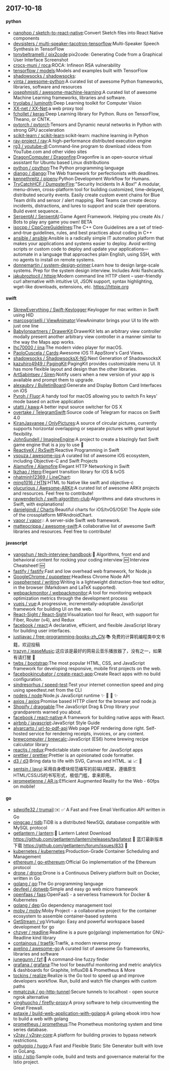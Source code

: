 ## 2017-10-18

#### python
* [nanohop / sketch-to-react-native](https://github.com/nanohop/sketch-to-react-native):Convert Sketch files into React Native components
* [devsisters / multi-speaker-tacotron-tensorflow](https://github.com/devsisters/multi-speaker-tacotron-tensorflow):Multi-Speaker Speech Synthesis in TensorFlow
* [tonybeltramelli / pix2code](https://github.com/tonybeltramelli/pix2code):pix2code: Generating Code from a Graphical User Interface Screenshot
* [crocs-muni / roca](https://github.com/crocs-muni/roca):ROCA: Infineon RSA vulnerability
* [tensorflow / models](https://github.com/tensorflow/models):Models and examples built with TensorFlow
* [shadowsocks / shadowsocks](https://github.com/shadowsocks/shadowsocks):
* [vinta / awesome-python](https://github.com/vinta/awesome-python):A curated list of awesome Python frameworks, libraries, software and resources
* [josephmisiti / awesome-machine-learning](https://github.com/josephmisiti/awesome-machine-learning):A curated list of awesome Machine Learning frameworks, libraries and software.
* [tryolabs / luminoth](https://github.com/tryolabs/luminoth):Deep Learning toolkit for Computer Vision
* [XX-net / XX-Net](https://github.com/XX-net/XX-Net):a web proxy tool
* [fchollet / keras](https://github.com/fchollet/keras):Deep Learning library for Python. Runs on TensorFlow, Theano, or CNTK.
* [pytorch / pytorch](https://github.com/pytorch/pytorch):Tensors and Dynamic neural networks in Python with strong GPU acceleration
* [scikit-learn / scikit-learn](https://github.com/scikit-learn/scikit-learn):scikit-learn: machine learning in Python
* [ray-project / ray](https://github.com/ray-project/ray):A high-performance distributed execution engine
* [rg3 / youtube-dl](https://github.com/rg3/youtube-dl):Command-line program to download videos from YouTube.com and other video sites
* [DragonComputer / Dragonfire](https://github.com/DragonComputer/Dragonfire):Dragonfire is an open-source virtual assistant for Ubuntu based Linux distributions
* [python / cpython](https://github.com/python/cpython):The Python programming language
* [django / django](https://github.com/django/django):The Web framework for perfectionists with deadlines.
* [kennethreitz / pipenv](https://github.com/kennethreitz/pipenv):Python Development Workflow for Humans.
* [TryCatchHCF / DumpsterFire](https://github.com/TryCatchHCF/DumpsterFire):"Security Incidents In A Box!" A modular, menu-driven, cross-platform tool for building customized, time-delayed, distributed security events. Easily create custom event chains for Blue Team drills and sensor / alert mapping. Red Teams can create decoy incidents, distractions, and lures to support and scale their operations. Build event sequence…
* [SerpentAI / SerpentAI](https://github.com/SerpentAI/SerpentAI):Game Agent Framework. Helping you create AIs / Bots to play any game you own! BETA
* [isocpp / CppCoreGuidelines](https://github.com/isocpp/CppCoreGuidelines):The C++ Core Guidelines are a set of tried-and-true guidelines, rules, and best practices about coding in C++
* [ansible / ansible](https://github.com/ansible/ansible):Ansible is a radically simple IT automation platform that makes your applications and systems easier to deploy. Avoid writing scripts or custom code to deploy and update your applications— automate in a language that approaches plain English, using SSH, with no agents to install on remote systems.
* [donnemartin / system-design-primer](https://github.com/donnemartin/system-design-primer):Learn how to design large-scale systems. Prep for the system design interview. Includes Anki flashcards.
* [jakubroztocil / httpie](https://github.com/jakubroztocil/httpie):Modern command line HTTP client – user-friendly curl alternative with intuitive UI, JSON support, syntax highlighting, wget-like downloads, extensions, etc. https://httpie.org

#### swift
* [SkrewEverything / Swift-Keylogger](https://github.com/SkrewEverything/Swift-Keylogger):Keylogger for mac written in Swift using HID
* [marcosgriselli / ViewAnimator](https://github.com/marcosgriselli/ViewAnimator):ViewAnimator brings your UI to life with just one line
* [Babylonpartners / DrawerKit](https://github.com/Babylonpartners/DrawerKit):DrawerKit lets an arbitrary view controller modally present another arbitrary view controller in a manner similar to the way the Maps app works.
* [lhc70000 / iina](https://github.com/lhc70000/iina):The modern video player for macOS.
* [PaoloCuscela / Cards](https://github.com/PaoloCuscela/Cards):Awesome iOS 11 AppStore's Card Views.
* [shadowsocks / ShadowsocksX-NG](https://github.com/shadowsocks/ShadowsocksX-NG):Next Generation of ShadowsocksX
* [kazuhiro4949 / PagingKit](https://github.com/kazuhiro4949/PagingKit):PagingKit provides customizable menu UI. It has more flexible layout and design than the other libraries.
* [ArtSabintsev / Siren](https://github.com/ArtSabintsev/Siren):Notify users when a new version of your app is available and prompt them to upgrade.
* [alexaubry / BulletinBoard](https://github.com/alexaubry/BulletinBoard):Generate and Display Bottom Card Interfaces on iOS
* [Pyroh / Fluor](https://github.com/Pyroh/Fluor):A handy tool for macOS allowing you to switch Fn keys' mode based on active application
* [utatti / kawa](https://github.com/utatti/kawa):A better input source switcher for OS X
* [overtake / TelegramSwift](https://github.com/overtake/TelegramSwift):Source code of Telegram for macos on Swift 4.0
* [KiranJasvanee / OnlyPictures](https://github.com/KiranJasvanee/OnlyPictures):A source of circular pictures, currently supports horizontal overlapping or separate pictures with great layout flexibility.
* [JohnSundell / ImagineEngine](https://github.com/JohnSundell/ImagineEngine):A project to create a blazingly fast Swift game engine that is a joy to use 🚀
* [ReactiveX / RxSwift](https://github.com/ReactiveX/RxSwift):Reactive Programming in Swift
* [vsouza / awesome-ios](https://github.com/vsouza/awesome-ios):A curated list of awesome iOS ecosystem, including Objective-C and Swift Projects
* [Alamofire / Alamofire](https://github.com/Alamofire/Alamofire):Elegant HTTP Networking in Swift
* [lkzhao / Hero](https://github.com/lkzhao/Hero):Elegant transition library for iOS & tvOS
* [nhatminh12369 / LineChart](https://github.com/nhatminh12369/LineChart):
* [ming1016 / HTN](https://github.com/ming1016/HTN):HTML to Native like swift and objective-c
* [olucurious / Awesome-ARKit](https://github.com/olucurious/Awesome-ARKit):A curated list of awesome ARKit projects and resources. Feel free to contribute!
* [raywenderlich / swift-algorithm-club](https://github.com/raywenderlich/swift-algorithm-club):Algorithms and data structures in Swift, with explanations!
* [danielgindi / Charts](https://github.com/danielgindi/Charts):Beautiful charts for iOS/tvOS/OSX! The Apple side of the crossplatform MPAndroidChart.
* [vapor / vapor](https://github.com/vapor/vapor):💧 A server-side Swift web framework.
* [matteocrippa / awesome-swift](https://github.com/matteocrippa/awesome-swift):A collaborative list of awesome Swift libraries and resources. Feel free to contribute!

#### javascript
* [yangshun / tech-interview-handbook](https://github.com/yangshun/tech-interview-handbook):💯 Algorithms, front end and behavioral content for rocking your coding interview 🆕 Interview Cheatsheet! 🆕
* [fastify / fastify](https://github.com/fastify/fastify):Fast and low overhead web framework, for Node.js
* [GoogleChrome / puppeteer](https://github.com/GoogleChrome/puppeteer):Headless Chrome Node API
* [josephernest / writing](https://github.com/josephernest/writing):Writing is a lightweight distraction-free text editor, in the browser (Markdown and LaTeX supported).
* [webpackmonitor / webpackmonitor](https://github.com/webpackmonitor/webpackmonitor):A tool for monitoring webpack optimization metrics through the development process
* [vuejs / vue](https://github.com/vuejs/vue):A progressive, incrementally-adoptable JavaScript framework for building UI on the web.
* [React-Sight / React-Sight](https://github.com/React-Sight/React-Sight):Visualization tool for React, with support for Fiber, Router (v4), and Redux
* [facebook / react](https://github.com/facebook/react):A declarative, efficient, and flexible JavaScript library for building user interfaces.
* [justjavac / free-programming-books-zh_CN](https://github.com/justjavac/free-programming-books-zh_CN):📚 免费的计算机编程类中文书籍，欢迎投稿
* [trazyn / ieaseMusic](https://github.com/trazyn/ieaseMusic):这应该是最好的网易云音乐播放器了，没有之一，如果有请打醒 🤘
* [twbs / bootstrap](https://github.com/twbs/bootstrap):The most popular HTML, CSS, and JavaScript framework for developing responsive, mobile first projects on the web.
* [facebookincubator / create-react-app](https://github.com/facebookincubator/create-react-app):Create React apps with no build configuration.
* [sindresorhus / speed-test](https://github.com/sindresorhus/speed-test):Test your internet connection speed and ping using speedtest.net from the CLI
* [nodejs / node](https://github.com/nodejs/node):Node.js JavaScript runtime ✨ 🐢 🚀 ✨
* [axios / axios](https://github.com/axios/axios):Promise based HTTP client for the browser and node.js
* [Shopify / draggable](https://github.com/Shopify/draggable):The JavaScript Drag & Drop library your grandparents warned you about.
* [facebook / react-native](https://github.com/facebook/react-native):A framework for building native apps with React.
* [airbnb / javascript](https://github.com/airbnb/javascript):JavaScript Style Guide
* [alvarcarto / url-to-pdf-api](https://github.com/alvarcarto/url-to-pdf-api):Web page PDF rendering done right. Self-hosted service for rendering receipts, invoices, or any content.
* [brewcomputer / brewcalc](https://github.com/brewcomputer/brewcalc):JavaScript (ES6) home brewing recipe calculator library
* [reactjs / redux](https://github.com/reactjs/redux):Predictable state container for JavaScript apps
* [prettier / prettier](https://github.com/prettier/prettier):Prettier is an opinionated code formatter.
* [d3 / d3](https://github.com/d3/d3):Bring data to life with SVG, Canvas and HTML. 📊 📈 🎉
* [sentsin / layui](https://github.com/sentsin/layui):采用自身模块规范编写的前端UI框架，遵循原生HTML/CSS/JS的书写形式，极低门槛，拿来即用。
* [jeromeetienne / AR.js](https://github.com/jeromeetienne/AR.js):Efficient Augmented Reality for the Web - 60fps on mobile!

#### go
* [sdwolfe32 / trumail](https://github.com/sdwolfe32/trumail):✉️ ✅ A Fast and Free Email Verification API written in Go
* [pingcap / tidb](https://github.com/pingcap/tidb):TiDB is a distributed NewSQL database compatible with MySQL protocol
* [getlantern / lantern](https://github.com/getlantern/lantern):🔴 Lantern Latest Download https://github.com/getlantern/lantern/releases/tag/latest 🔴 蓝灯最新版本下载 https://github.com/getlantern/forum/issues/833 🔴
* [kubernetes / kubernetes](https://github.com/kubernetes/kubernetes):Production-Grade Container Scheduling and Management
* [ethereum / go-ethereum](https://github.com/ethereum/go-ethereum):Official Go implementation of the Ethereum protocol
* [drone / drone](https://github.com/drone/drone):Drone is a Continuous Delivery platform built on Docker, written in Go
* [golang / go](https://github.com/golang/go):The Go programming language
* [devfeel / dotweb](https://github.com/devfeel/dotweb):Simple and easy go web micro framework
* [openfaas / faas](https://github.com/openfaas/faas):OpenFaaS - a serverless framework for Docker & Kubernetes
* [golang / dep](https://github.com/golang/dep):Go dependency management tool
* [moby / moby](https://github.com/moby/moby):Moby Project - a collaborative project for the container ecosystem to assemble container-based systems
* [GetStream / vg](https://github.com/GetStream/vg):Virtualgo: Easy and powerful workspace based development for go
* [chzyer / readline](https://github.com/chzyer/readline):Readline is a pure go(golang) implementation for GNU-Readline kind library
* [containous / traefik](https://github.com/containous/traefik):Træfik, a modern reverse proxy
* [avelino / awesome-go](https://github.com/avelino/awesome-go):A curated list of awesome Go frameworks, libraries and software
* [junegunn / fzf](https://github.com/junegunn/fzf):🌸 A command-line fuzzy finder
* [grafana / grafana](https://github.com/grafana/grafana):The tool for beautiful monitoring and metric analytics & dashboards for Graphite, InfluxDB & Prometheus & More
* [tockins / realize](https://github.com/tockins/realize):Realize is the Go tool to speed up and improve developers workflow. Run, build and watch file changes with custom paths
* [mmatczuk / go-http-tunnel](https://github.com/mmatczuk/go-http-tunnel):Secure tunnels to localhost - open source ngrok alternative
* [yinghuocho / firefly-proxy](https://github.com/yinghuocho/firefly-proxy):A proxy software to help circumventing the Great Firewall.
* [astaxie / build-web-application-with-golang](https://github.com/astaxie/build-web-application-with-golang):A golang ebook intro how to build a web with golang
* [prometheus / prometheus](https://github.com/prometheus/prometheus):The Prometheus monitoring system and time series database.
* [v2ray / v2ray-core](https://github.com/v2ray/v2ray-core):A platform for building proxies to bypass network restrictions.
* [gohugoio / hugo](https://github.com/gohugoio/hugo):A Fast and Flexible Static Site Generator built with love in GoLang.
* [istio / istio](https://github.com/istio/istio):Sample code, build and tests and governance material for the Istio project.
